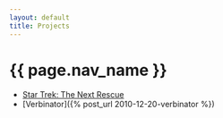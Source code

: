 ```yaml
---
layout: default
title: Projects
---
```


# {{ page.nav_name }}

* [Star Trek: The Next Rescue](https://github.com/thatguystone/star-trek-the-next-rescue)
* [Verbinator]({% post_url 2010-12-20-verbinator %})

